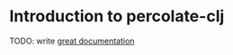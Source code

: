 # Introduction to percolate-clj

TODO: write [great documentation](http://jacobian.org/writing/what-to-write/)
